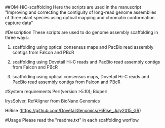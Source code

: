 

##OM-HiC-scaffolding 
Here the scripts are used in the manuscript "Improving and correcting the contiguity of long-read genome assemblies of three plant species using optical mapping and chromatin conformation capture data"

#Description
These scripts are used to do genome assembly scaffolding in three ways:

1)  scaffolding using optical consensus maps and PacBio read assembly contigs from Falcon and PBcR

2)  scaffolding using Dovetail Hi-C reads and PacBio read assembly contigs from Falcon and PBcR

3)  scaffolding using optical consensus maps, Dovetail Hi-C reads and PacBio read assembly contigs from Falcon and PBcR


#System requirements
Perl(version >5.10); Bioperl 

IrysSolver, RefAligner from BioNano Genomics 

HiRise (https://github.com/DovetailGenomics/HiRise_July2015_GR)

#Usage
Please read the "readme.txt" in each scaffolding worflow
